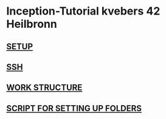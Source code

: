 # Inception-Tutorial kvebers 42 Heilbronn

## [SETUP](https://github.com/kvebers/Inception-Tutorial/blob/main/PART_1_SETUP.md)

## [SSH](https://github.com/kvebers/Inception-Tutorial/blob/main/PART_2.md) 

## [WORK STRUCTURE](https://github.com/kvebers/Inception-Tutorial/blob/main/tutorial/PART_3.md)

## [SCRIPT FOR SETTING UP FOLDERS](https://github.com/kvebers/Inception-Tutorial/blob/main/tutorial/autosetup.sh)

